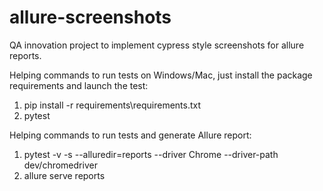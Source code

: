 # allure-screenshots
QA innovation project to implement cypress style screenshots for allure reports.

Helping commands to run tests on Windows/Mac, just install the package requirements and launch the test:
1. pip install -r requirements\requirements.txt
2. pytest

Helping commands to run tests and generate Allure report:
1. pytest -v -s --alluredir=reports --driver Chrome --driver-path dev/chromedriver
2. allure serve reports